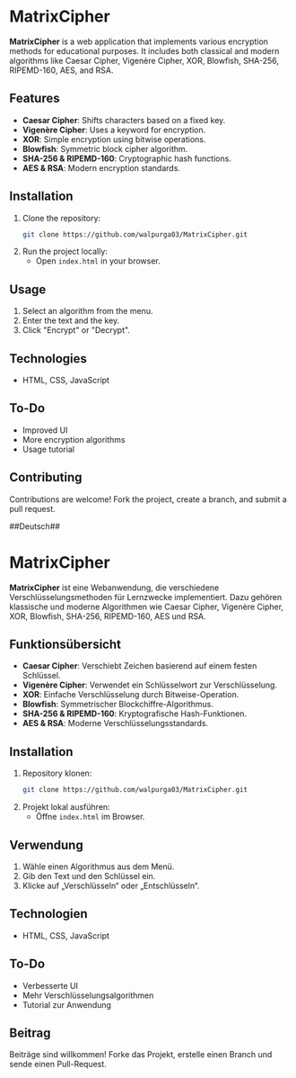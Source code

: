 
# MatrixCipher

**MatrixCipher** is a web application that implements various encryption methods for educational purposes. It includes both classical and modern algorithms like Caesar Cipher, Vigenère Cipher, XOR, Blowfish, SHA-256, RIPEMD-160, AES, and RSA.

## Features

- **Caesar Cipher**: Shifts characters based on a fixed key.
- **Vigenère Cipher**: Uses a keyword for encryption.
- **XOR**: Simple encryption using bitwise operations.
- **Blowfish**: Symmetric block cipher algorithm.
- **SHA-256 & RIPEMD-160**: Cryptographic hash functions.
- **AES & RSA**: Modern encryption standards.

## Installation

1. Clone the repository:
   ```bash
   git clone https://github.com/walpurga03/MatrixCipher.git
   ```
2. Run the project locally:
   - Open `index.html` in your browser.

## Usage

1. Select an algorithm from the menu.
2. Enter the text and the key.
3. Click "Encrypt" or "Decrypt".

## Technologies

- HTML, CSS, JavaScript

## To-Do

- Improved UI
- More encryption algorithms
- Usage tutorial

## Contributing

Contributions are welcome! Fork the project, create a branch, and submit a pull request.

##Deutsch##

# MatrixCipher

**MatrixCipher** ist eine Webanwendung, die verschiedene Verschlüsselungsmethoden für Lernzwecke implementiert. Dazu gehören klassische und moderne Algorithmen wie Caesar Cipher, Vigenère Cipher, XOR, Blowfish, SHA-256, RIPEMD-160, AES und RSA.

## Funktionsübersicht

- **Caesar Cipher**: Verschiebt Zeichen basierend auf einem festen Schlüssel.
- **Vigenère Cipher**: Verwendet ein Schlüsselwort zur Verschlüsselung.
- **XOR**: Einfache Verschlüsselung durch Bitweise-Operation.
- **Blowfish**: Symmetrischer Blockchiffre-Algorithmus.
- **SHA-256 & RIPEMD-160**: Kryptografische Hash-Funktionen.
- **AES & RSA**: Moderne Verschlüsselungsstandards.

## Installation

1. Repository klonen:
   ```bash
   git clone https://github.com/walpurga03/MatrixCipher.git
   ```
2. Projekt lokal ausführen:
   - Öffne `index.html` im Browser.

## Verwendung

1. Wähle einen Algorithmus aus dem Menü.
2. Gib den Text und den Schlüssel ein.
3. Klicke auf „Verschlüsseln“ oder „Entschlüsseln“.

## Technologien

- HTML, CSS, JavaScript

## To-Do

- Verbesserte UI
- Mehr Verschlüsselungsalgorithmen
- Tutorial zur Anwendung

## Beitrag

Beiträge sind willkommen! Forke das Projekt, erstelle einen Branch und sende einen Pull-Request.
